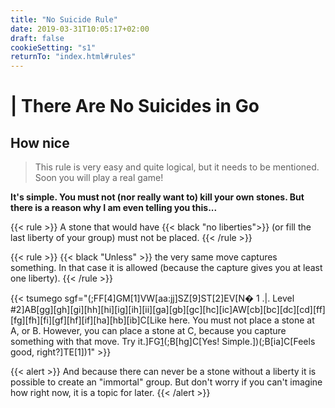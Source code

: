 ```yaml
---
title: "No Suicide Rule"
date: 2019-03-31T10:05:17+02:00
draft: false
cookieSetting: "s1"
returnTo: "index.html#rules"
---
```


# | There Are No Suicides in Go
## How nice

> This rule is very easy and quite logical, but it needs to be mentioned. Soon you will play a real game!

**It's simple. You must not (nor really want to) kill your own stones. But there is a reason why I am even telling you this...**

{{< rule >}}
    A stone that would have {{< black "no liberties">}} (or fill the last liberty of your group) must not be placed.
{{< /rule >}}

{{< rule >}}
    {{< black "Unless" >}} the very same move captures something. In that case it is allowed (because the capture gives you at least one liberty).
{{< /rule >}}

{{< tsumego sgf="(;FF[4]GM[1]VW[aa:jj]SZ[9]ST[2]EV[N� 1 .|. Level #2]AB[gg][gh][gi][hh][hi][ig][ih][ii][ga][gb][gc][hc][ic]AW[cb][bc][dc][cd][ff][fg][fh][fi][gf][hf][if][ha][hb][ib]C[Like here. You must not place a stone at A, or B. However, you can place a stone at C, because you capture something with that move. Try it.]FG[1](;B[cc]C[Correct!])(;B[hg]C[Yes! Simple.])(;B[ia]C[Feels good, right?]TE[1])1" >}}

{{< alert >}}
    And because there can never be a stone without a liberty it is possible to create an "immortal" group. But don't worry if you can't imagine how right now, it is a topic for later.
{{< /alert >}}